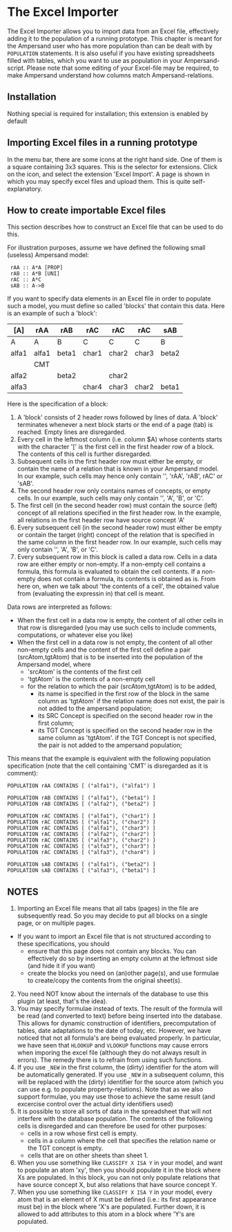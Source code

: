 # The Excel Importer
The Excel Importer allows you to import data from an Excel file, effectively adding it to the population of a running prototype. This chapter is meant for the Ampersand user who has more population than can be dealt with by `POPULATION` statements. It is also useful if you have existing spreadsheets filled with tables, which you want to use as population in your Ampersand-script. Please note that some editing of your Excel-file may be required, to make Ampersand understand how columns match Ampersand-relations.

## Installation
Nothing special is required for installation; this extension is enabled by default 

## Importing Excel files in a running prototype 
In the menu bar, there are some icons at the right hand side. One of them is a square containing 3x3 squares. This is the selector for extensions. Click on the icon, and select the extension 'Excel Import'. A page is shown in which you may specify excel files and upload them. This is quite self-explanatory.

## How to create importable Excel files
This section describes how to construct an Excel file that can be used to do this.

For illustration purposes, assume we have defined the following small (useless) Ampersand model:

     rAA :: A*A [PROP]
     rAB :: A*B [UNI]
     rAC :: A*C
     sAB :: A->B

If you want to specify data elements in an Excel file in order to populate such a model, you must define so called 'blocks' that contain this data. Here is an example of such a 'block':

| [A] |  rAA  |  rAB  |  rAC  |  rAC  |  rAC  |  sAB  |
| -- | -- | -- | -- | -- | -- | -- |
|   A   |   A   |   B   |   C   |   C   |   C   |   B   |
| alfa1 | alfa1 | beta1 | char1 | char2 | char3 | beta2 |
|       | CMT   |       |       |       |       |       |
| alfa2 |       | beta2 |       | char2 |       |       |
| alfa3 |       |       | char4 | char3 | char2 | beta1 |

Here is the specification of a block:
1. A 'block' consists of 2 header rows followed by lines of data. A 'block' terminates whenever a next block starts or the end of a page (tab) is reached. Empty lines are disregarded.
2. Every cell in the leftmost column (i.e. column $A) whose contents starts with the character '[' is the first cell in the first header row of a block. The contents of this cell is further disregarded.
3. Subsequent cells in the first header row must either be empty, or contain the name of a relation that is known in your Ampersand model. In our example, such cells may hence only contain '', 'rAA', 'rAB', rAC' or 'sAB'.
4. The second header row only contains names of concepts, or empty cells. In our example, such cells may only contain '', 'A', 'B', or 'C'.
5. The first cell (in the second header row) must contain the source (left) concept of all relations specified in the first header row. In the example, all relations in the first header row have source concept 'A'
6. Every subsequent cell (in the second header row) must either be empty or contain the target (right) concept of the relation that is specified in the same column in the first header row. In our example, such cells may only contain '', 'A', 'B', or 'C'.
7. Every subsequent row in this block is called a data row. Cells in a data row are either empty or non-empty. If a non-empty cell contains a formula, this formula is evaluated to obtain the cell contents. If a non-empty does not contain a formula, its contents is obtained as is. From here on, when we talk about 'the contents of a cell', the obtained value from (evaluating the expressin in) that cell is meant.

Data rows are interpreted as follows:
- When the first cell in a data row is empty, the content of all other cells in that row is disregarded (you may use such cells to include comments, computations, or whatever else you like)
- When the first cell in a data row is not empty, the content of all other non-empty cells and the content of the first cell define a pair (srcAtom,tgtAtom) that is to be inserted into the population of the Ampersand model, where
  - 'srcAtom' is the contents of the first cell
  - 'tgtAtom' is the contents of a non-empty cell
  - for the relation to which the pair (srcAtom,tgtAtom) is to be added,
    - its name is specified in the first row of the block in the same column as 'tgtAtom'
      if the relation name does not exist, the pair is not added to the ampersand population;
    - its SRC Concept is specified on the second header row in the first column;
    - its TGT Concept is specified on the second header row in the same column as 'tgtAtom'.
      if the TGT Concept is not specified, the pair is not added to the ampersand population;

This means that the example is equivalent with the following population specification (note that the cell containing 'CMT' is disregarded as it is comment):

    POPULATION rAA CONTAINS [ ("alfa1"), ("alfa1") ] 

    POPULATION rAB CONTAINS [ ("alfa1"), ("beta1") ] 
    POPULATION rAB CONTAINS [ ("alfa2"), ("beta2") ] 

    POPULATION rAC CONTAINS [ ("alfa1"), ("char1") ] 
    POPULATION rAC CONTAINS [ ("alfa1"), ("char2") ] 
    POPULATION rAC CONTAINS [ ("alfa1"), ("char3") ] 
    POPULATION rAC CONTAINS [ ("alfa2"), ("char2") ] 
    POPULATION rAC CONTAINS [ ("alfa3"), ("char2") ] 
    POPULATION rAC CONTAINS [ ("alfa3"), ("char3") ] 
    POPULATION rAC CONTAINS [ ("alfa3"), ("char4") ] 

    POPULATION sAB CONTAINS [ ("alfa1"), ("beta2") ] 
    POPULATION sAB CONTAINS [ ("alfa3"), ("beta1") ] 

## NOTES

1. Importing an Excel file means that all tabs (pages) in the file are subsequently read. So you may decide to put all blocks on a single page, or on multiple pages.
* If you want to import an Excel file that is not structured according to these specifications, you should 
   * ensure that this page does not contain any blocks. You can effectively do so by inserting an empty column at the leftmost side (and hide it if you want)
   * create the blocks you need on (an)other page(s), and use formulae to create/copy the contents from the original sheet(s).
2. You need NOT know about the internals of the database to use this plugin (at least, that's the idea).
3. You may specify formulae instead of texts. The result of the formula will be read (and converted to text) before being inserted into the database. This allows for dynamic construction of identifiers, precomputation of tables, date adaptations to the date of today, etc. However, we have noticed that not all formula's are being evaluated properly. In particular, we have seen that `HLOOKUP` and `VLOOKUP` functions may cause errors when imporing the excel file (although they do not always result in errors). The remedy there is to refrain from using such functions.
4. If you use `_NEW` in the first column, the (dirty) identifier for the atom will be automatically generated. If you use `_NEW` in a subsequent column, this will be replaced with the (dirty) identifier for the source atom (which you can use e.g. to populate property-relations). Note that as we also support formulae, you may use those to achieve the same result (and excercise control over the actual dirty identifiers used)
5. It is possible to store all sorts of data in the spreadsheet that will not interfere with the database population. The contents of the following cells is disregarded and can therefore be used for other purposes:
   * cells in a row whose first cell is empty.
   * cells in a column where the cell that specifies the relation name or the TGT concept is empty.
   * cells that are on other sheets than sheet 1.
6. When you use something like `CLASSIFY X ISA Y` in your model, and want to populate an atom 'xy', then you should populate it in the block where Xs are populated. In this block, you can not only populate relations that have source concept X, but also relations that have source concept Y.
7. When you use something like `CLASSIFY X ISA Y` in your model, every atom that is an element of X must be defined (i.e.: its first appearance must be) in the block where 'X's are populated. Further down, it is allowed to add attributes to this atom in a block where 'Y's are populated.
